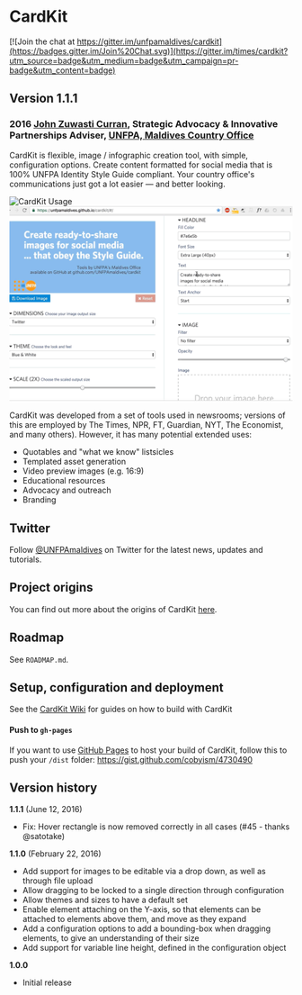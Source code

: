 # CardKit

[![Join the chat at https://gitter.im/unfpamaldives/cardkit](https://badges.gitter.im/Join%20Chat.svg)](https://gitter.im/times/cardkit?utm_source=badge&utm_medium=badge&utm_campaign=pr-badge&utm_content=badge)

## Version 1.1.1

### 2016 [John Zuwasti Curran](https://twitter.com/gonow), Strategic Advocacy & Innovative Partnerships Adviser, [UNFPA, Maldives Country Office](http://maldives.unfpa.org)

CardKit is flexible, image / infographic creation tool, with simple, configuration options. 
Create content formatted for social media that is 100% UNFPA Identity Style Guide compliant. Your country office's communications just got a lot easier — and better looking.

![CardKit Usage](demo.gif)
![CardKit Usage](demo2.gif)
<!--![CardKit Usage](http://fat.gfycat.com/FoolhardyGaseousCockroach.gif)-->

CardKit was developed from a set of tools used in newsrooms; versions of this are employed by The Times, NPR, FT, Guardian, NYT, The Economist, and many others). However, it has many potential extended uses:

- Quotables and "what we know" listsicles
- Templated asset generation
- Video preview images (e.g. 16:9)
- Educational resources
- Advocacy and outreach
- Branding

## Twitter

Follow [@UNFPAmaldives](http://www.twitter.com/unfpamaldives) on Twitter for the latest news, updates and tutorials.

## Project origins

You can find out more about the origins of CardKit [here](https://medium.com/digital-times/how-we-used-an-open-source-meme-generator-to-promote-our-journalism-a0f963aa7465).

## Roadmap

See `ROADMAP.md`.

## Setup, configuration and deployment

See the [CardKit Wiki](https://github.com/times/cardkit/wiki) for guides on how to build with CardKit

#### Push to `gh-pages`

If you want to use [GitHub Pages](https://pages.github.com/) to host your build of CardKit, follow this to push your `/dist` folder: https://gist.github.com/cobyism/4730490

## Version history

**1.1.1** (June 12, 2016)

- Fix: Hover rectangle is now removed correctly in all cases (#45 - thanks @satotake)

**1.1.0** (February 22, 2016)

- Add support for images to be editable via a drop down, as well as through file upload
- Allow dragging to be locked to a single direction through configuration
- Allow themes and sizes to have a default set
- Enable element attaching on the Y-axis, so that elements can be attached to elements above them, and move as they expand
- Add a configuration options to add a bounding-box when dragging elements, to give an understanding of their size
- Add support for variable line height, defined in the configuration object


**1.0.0**

- Initial release

